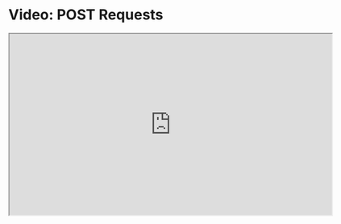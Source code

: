# Video: POST Requests

<iframe src="https://player.vimeo.com/video/551939947" width="640" height="360" allowfullscreen="allowfullscreen" allow="autoplay; fullscreen; picture-in-picture"></iframe>
